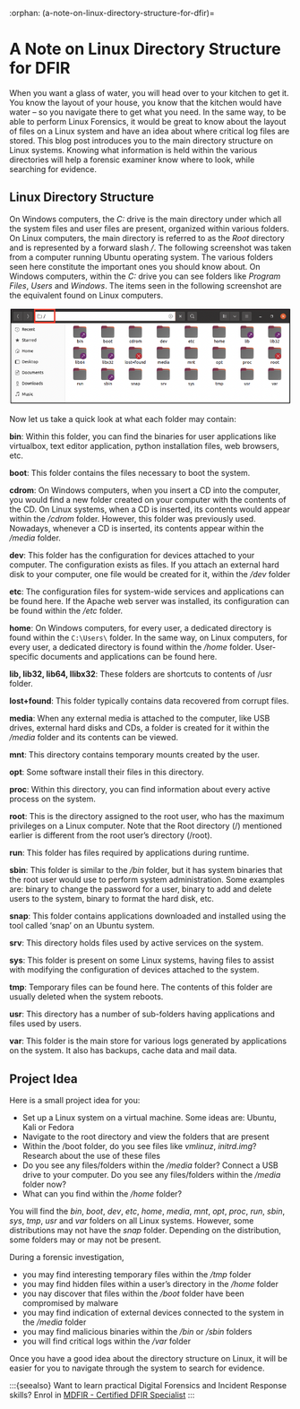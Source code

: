 :orphan:
(a-note-on-linux-directory-structure-for-dfir)=

# A Note on Linux Directory Structure for DFIR

When you want a glass of water, you will head over to your kitchen to get it. You know the layout of your house, you know that the kitchen would have water – so you navigate there to get what you need. In the same way, to be able to perform Linux Forensics, it would be great to know about the layout of files on a Linux system and have an idea about where critical log files are stored. This blog post introduces you to the main directory structure on Linux systems. Knowing what information is held within the various directories will help a forensic examiner know where to look, while searching for evidence.

## Linux Directory Structure

On Windows computers, the _C:_ drive is the main directory under which all the system files and user files are present, organized within various folders. On Linux computers, the main directory is referred to as the _Root_ directory and is represented by a forward slash _/_.
The following screenshot was taken from a computer running Ubuntu operating system. The various folders seen here constitute the important ones you should know about. On Windows computers, within the _C:_ drive you can see folders like _Program Files_, _Users_ and _Windows_. The items seen in the following screenshot are the equivalent found on Linux computers.

![linux directory structure](images/dir-1.png)

Now let us take a quick look at what each folder may contain:

**bin**: Within this folder, you can find the binaries for user applications like virtualbox, text editor application, python installation files, web browsers, etc.

**boot**: This folder contains the files necessary to boot the system.

**cdrom**: On Windows computers, when you insert a CD into the computer, you would find a new folder created on your computer with the contents of the CD. On Linux systems, when a CD is inserted, its contents would appear within the _/cdrom_ folder. However, this folder was previously used. Nowadays, whenever a CD is inserted, its contents appear within the _/media_ folder.

**dev**: This folder has the configuration for devices attached to your computer. The configuration exists as files. If you attach an external hard disk to your computer, one file would be created for it, within the _/dev_ folder

**etc**: The configuration files for system-wide services and applications can be found here. If the Apache web server was installed, its configuration can be found within the _/etc_ folder.

**home**: On Windows computers, for every user, a dedicated directory is found within the `C:\Users\` folder. In the same way, on Linux computers, for every user, a dedicated directory is found within the _/home_ folder. User-specific documents and applications can be found here.

**lib, lib32, lib64, llibx32**: These folders are shortcuts to contents of /usr folder.

**lost+found**: This folder typically contains data recovered from corrupt files.

**media**: When any external media is attached to the computer, like USB drives, external hard disks and CDs, a folder is created for it within the _/media_ folder and its contents can be viewed.

**mnt**: This directory contains temporary mounts created by the user.

**opt**: Some software install their files in this directory.

**proc**: Within this directory, you can find information about every active process on the system.

**root**: This is the directory assigned to the root user, who has the maximum privileges on a Linux computer. Note that the Root directory (/) mentioned earlier is different from the root user’s directory (/root).

**run**: This folder has files required by applications during runtime.

**sbin**: This folder is similar to the _/bin_ folder, but it has system binaries that the root user would use to perform system administration. Some examples are: binary to change the password for a user, binary to add and delete users to the system, binary to format the hard disk, etc.

**snap**: This folder contains applications downloaded and installed using the tool called ‘snap’ on an Ubuntu system.

**srv**: This directory holds files used by active services on the system.

**sys**: This folder is present on some Linux systems, having files to assist with modifying the configuration of devices attached to the system.

**tmp**: Temporary files can be found here. The contents of this folder are usually deleted when the system reboots.

**usr**: This directory has a number of sub-folders having applications and files used by users.

**var**: This folder is the main store for various logs generated by applications on the system. It also has backups, cache data and mail data.

## Project Idea

Here is a small project idea for you:

- Set up a Linux system on a virtual machine. Some ideas are: Ubuntu, Kali or Fedora
- Navigate to the root directory and view the folders that are present
- Within the /boot folder, do you see files like _vmlinuz_, _initrd.img_? Research about the use of these files
- Do you see any files/folders within the _/media_ folder? Connect a USB drive to your computer. Do you see any files/folders within the _/media_ folder now?
- What can you find within the _/home_ folder?

You will find the _bin_, _boot_, _dev_, _etc_, _home_, _media_, _mnt_, _opt_, _proc_, _run_, _sbin_, _sys_, _tmp_, _usr_ and _var_ folders on all Linux systems. However, some distributions may not have the _snap_ folder. Depending on the distribution, some folders may or may not be present.

During a forensic investigation,

- you may find interesting temporary files within the _/tmp_ folder
- you may find hidden files within a user’s directory in the _/home_ folder
- you nay discover that files within the _/boot_ folder have been compromised by malware
- you may find indication of external devices connected to the system in the _/media_ folder
- you may find malicious binaries within the _/bin_ or _/sbin_ folders
- you will find critical logs within the _/var_ folder

Once you have a good idea about the directory structure on Linux, it will be easier for you to navigate through the system to search for evidence.

:::{seealso}
Want to learn practical Digital Forensics and Incident Response skills? Enrol in [MDFIR - Certified DFIR Specialist](https://www.mosse-institute.com/certifications/mdfir-certified-dfir-specialist.html)
:::
